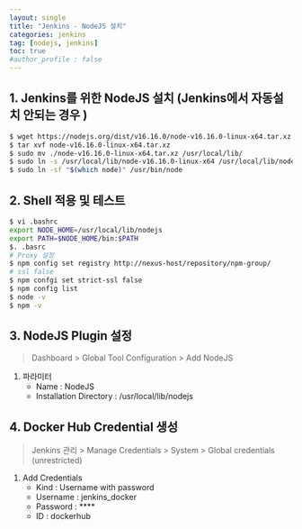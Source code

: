 ```yaml
---
layout: single
title: "Jenkins - NodeJS 설치"
categories: jenkins
tag: [nodejs, jenkins]
toc: true
#author_profile : false
---
```




## 1. Jenkins를 위한 NodeJS 설치 (Jenkins에서 자동설치 안되는 경우 )

```bash
$ wget https://nodejs.org/dist/v16.16.0/node-v16.16.0-linux-x64.tar.xz
$ tar xvf node-v16.16.0-linux-x64.tar.xz
$ sudo mv ./node-v16.16.0-linux-x64.tar.xz /usr/local/lib/
$ sudo ln -s /usr/local/lib/node-v16.16.0-linux-x64 /usr/local/lib/nodejs
$ sudo ln -sf "$(which node)" /usr/bin/node
```



## 2. Shell 적용 및 테스트

``` bash
$ vi .bashrc
export NODE_HOME=/usr/local/lib/nodejs
export PATH=$NODE_HOME/bin:$PATH
$. .basrc
# Proxy 설정
$ npm config set registry http://nexus-host/repository/npm-group/
# ssl false
$ npm confgi set strict-ssl false
$ npm config list
$ node -v
$ npm -v
```



## 3. NodeJS Plugin 설정

> Dashboard > Global Tool Configuration > Add NodeJS

1. 파라미터
   - Name : NodeJS
   - Installation Directory : /usr/local/lib/nodejs



## 4. Docker Hub Credential 생성

> Jenkins 관리 > Manage Credentials > System > Global credentials (unrestricted) 

1. Add Credentials
   - Kind : Username with password
   - Username : jenkins_docker
   - Password : ****
   - ID : dockerhub